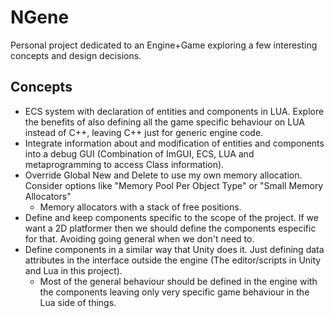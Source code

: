 # NGene
Personal project dedicated to an Engine+Game exploring a few interesting concepts and design decisions.

## Concepts

* ECS system with declaration of entities and components in LUA. Explore the benefits of also defining all the game specific behaviour on LUA instead of C++, leaving C++ just for generic engine code.
* Integrate information about and modification of entities and components into a debug GUI (Combination of ImGUI, ECS, LUA and metaprogramming to access Class information).
* Override Global New and Delete to use my own memory allocation. Consider options like "Memory Pool Per Object Type" or "Small Memory Allocators"
	* Memory allocators with a stack of free positions.
* Define and keep components specific to the scope of the project. If we want a 2D platformer then we should define the components especific for that. Avoiding going general when we don't need to.
* Define components in a similar way that Unity does it. Just defining data attributes in the interface outside the engine (The editor/scripts in Unity and Lua in this project).
	*  Most of the general behaviour should be defined in the engine with the components leaving only very specific game behaviour in the Lua side of things.